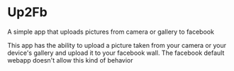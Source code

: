 Up2Fb
=====

A simple app that uploads pictures from camera or gallery to facebook

This app has the ability to upload a picture taken from your camera or your device's gallery and upload it to your facebook wall.
The facebook default webapp doesn't allow this kind of behavior
